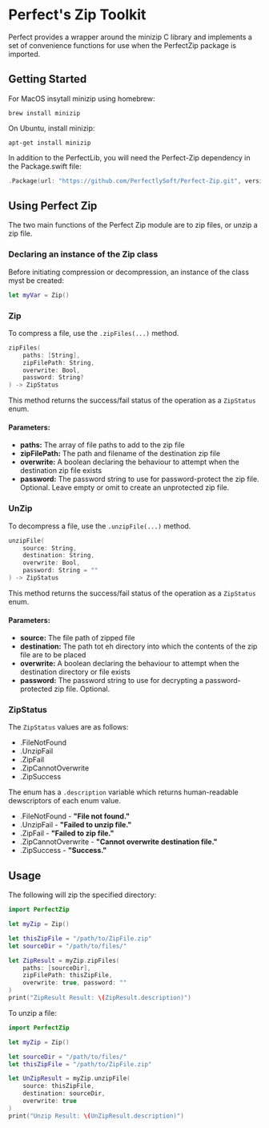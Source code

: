 # Perfect's Zip Toolkit

Perfect provides a wrapper around the minizip C library and implements a set of convenience functions for use when the PerfectZip package is imported.

## Getting Started

For MacOS insytall minizip using homebrew:

```
brew install minizip
```

On Ubuntu, install minizip:

```
apt-get install minizip
```

In addition to the PerfectLib, you will need the Perfect-Zip dependency in the Package.swift file:

``` swift
.Package(url: "https://github.com/PerfectlySoft/Perfect-Zip.git", versions: Version(0,0,0)..<Version(10,0,0))
```

## Using Perfect Zip

The two main functions of the Perfect Zip module are to zip files, or unzip a zip file.

### Declaring an instance of the Zip class

Before initiating compression or decompression, an instance of the class myst be created:

``` swift
let myVar = Zip()
```


### Zip

To compress a file, use the `.zipFiles(...)` method.

``` swift
zipFiles(
	paths: [String], 
	zipFilePath: String, 
	overwrite: Bool, 
	password: String?
) -> ZipStatus
```

This method returns the success/fail status of the operation as a `ZipStatus` enum.

#### Parameters:

* **paths:** The array of file paths to add to the zip file
* **zipFilePath:** The path and filename of the destination zip file
* **overwrite:** A boolean declaring the behaviour to attempt when the destination zip file exists
* **password:** The password string to use for password-protect the zip file. Optional. Leave empty or omit to create an unprotected zip file.


### UnZip

To decompress a file, use the `.unzipFile(...)` method.

``` swift
unzipFile(
	source: String, 
	destination: String, 
	overwrite: Bool, 
	password: String = ""
) -> ZipStatus
```

This method returns the success/fail status of the operation as a `ZipStatus` enum.

#### Parameters:

* **source:** The file path of zipped file
* **destination:** The path tot eh directory into which the contents of the zip file are to be placed
* **overwrite:** A boolean declaring the behaviour to attempt when the destination directory or file exists
* **password:** The password string to use for decrypting a password-protected zip file. Optional.


### ZipStatus

The `ZipStatus` values are as follows:

* .FileNotFound
* .UnzipFail
* .ZipFail
* .ZipCannotOverwrite
* .ZipSuccess

The enum has a `.description` variable which returns human-readable dewscriptors of each enum value.

* .FileNotFound - **"File not found."**
* .UnzipFail - **"Failed to unzip file."**
* .ZipFail - **"Failed to zip file."**
* .ZipCannotOverwrite - **"Cannot overwrite destination file."**
* .ZipSuccess - **"Success."**



## Usage

The following will zip the specified directory:

``` swift
import PerfectZip

let myZip = Zip()

let thisZipFile = "/path/to/ZipFile.zip"
let sourceDir = "/path/to/files/"

let ZipResult = myZip.zipFiles(
    paths: [sourceDir], 
    zipFilePath: thisZipFile, 
    overwrite: true, password: ""
)
print("ZipResult Result: \(ZipResult.description)")
```

To unzip a file:

``` swift
import PerfectZip

let myZip = Zip()

let sourceDir = "/path/to/files/"
let thisZipFile = "/path/to/ZipFile.zip"

let UnZipResult = myZip.unzipFile(
    source: thisZipFile, 
    destination: sourceDir, 
    overwrite: true
)
print("Unzip Result: \(UnZipResult.description)")
```